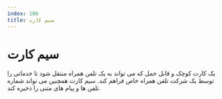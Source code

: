 ```yaml
---
index: 106
title: سیم کارت
---
```

# سیم کارت

یک کارت کوچک و قابل حمل که می تواند به یک تلفن همراه منتقل شود تا خدماتی را توسط یک شرکت تلفن همراه خاص فراهم کند. سیم کارت همچنین می تواند شماره تلفن ها و پیام های متنی را ذخیره کند.